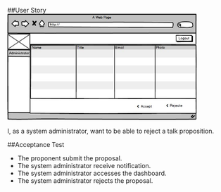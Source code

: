 ##User Story
<img src="https://github.com/FEUPTalks/Frontend/blob/develop/prototype/imagens/admin_panding_talks.jpg" alt="Drawing" width="430px"/><br/>

I, as a system administrator, want to be able to reject a talk proposition.

##Acceptance Test

* The proponent submit the proposal.
* The system administrator receive notification.
* The system administrator accesses the dashboard.
* The system administrator rejects the proposal.

